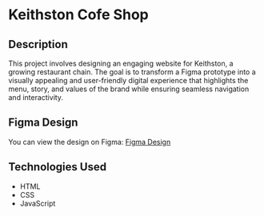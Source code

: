 # Keithston Cofe Shop

## Description

This project involves designing an engaging website for Keithston, a growing restaurant chain. The goal is to transform a Figma prototype into a visually appealing and user-friendly digital experience that highlights the menu, story, and values of the brand while ensuring seamless navigation and interactivity.

## Figma Design

You can view the design on Figma: [Figma Design](https://www.figma.com/design/A8Zy0PbrS7OEgX5cSvZMHt/brief?node-id=0-1&t=Sj5IRry3IsLzAqGH-1)

## Technologies Used

- HTML
- CSS
- JavaScript 
